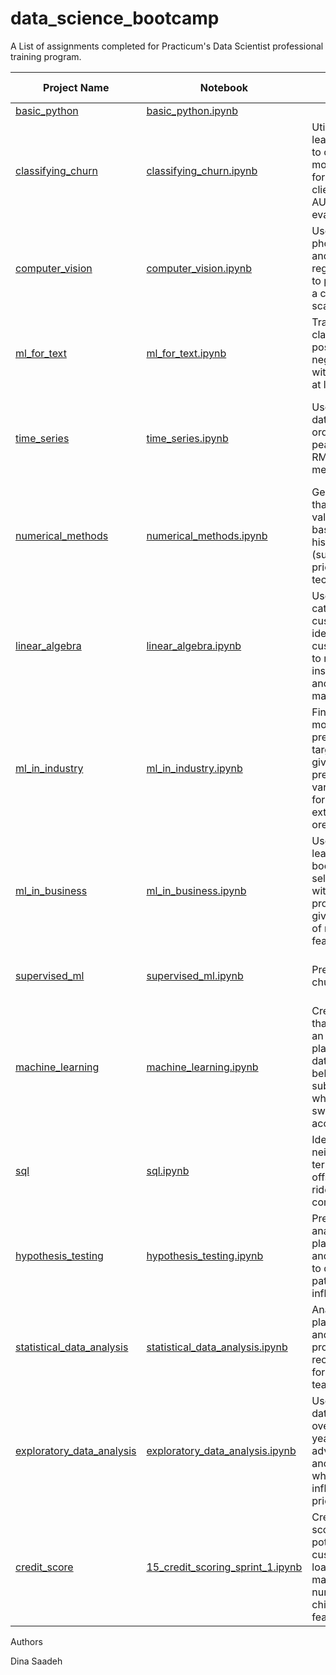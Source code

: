 # data_science_bootcamp

A List of assignments completed for Practicum's Data Scientist professional training program.

| Project Name  | Notebook      | Description   | Libraries | Sprint Number  |
| ------------- | ------------- | ------------- | ------------- | ------------- | 
| [basic_python](https://github.com/dsaadeh21/data_science_bootcamp/tree/main/Basic%20Python%20Sprint) | [basic_python.ipynb](https://github.com/dsaadeh21/data_science_bootcamp/blob/main/Basic%20Python%20Sprint/Basic%20Python%20Project.ipynb)  |  | Pandas | 14  |
| [classifying_churn](https://github.com/renee127/classifying_churn)  | [classifying_churn.ipynb](https://github.com/renee127/classifying_churn/blob/main/classifying_churn.ipynb)  | Utilized machine learning to create to create the best model to predict for churn of clients using AUC-ROC as evaluation metric.  | NumPy, Pandas, matplotlib, seaborn, math, time, functools, re, IPython.display, sklearn, catboost, lightgbm, xgboost, random, sys  | 16   |
| [computer_vision](https://github.com/renee127/data_science_bootcamp/tree/main/computer_vision) | [computer_vision.ipynb](https://github.com/renee127/data_science_bootcamp/blob/main/computer_vision/computer_vision.ipynb)  | Use supplied photos to build and test a regression model to predict age on a continuous scale.  | Pandas, Seaborn, matplotlib, tensorflow, keras  | 14  |
| [ml_for_text](https://github.com/renee127/data_science_bootcamp/tree/main/ml_for_text) | [ml_for_text.ipynb](https://github.com/renee127/data_science_bootcamp/blob/main/ml_for_text/ml_for_texts.ipynb) | Train a model for classifying positive and negative reviews with a F1 score of at least 0.85. | NumPy, Pandas, matplotlib, seaborn, re, math, tgdm | 13  |
| [time_series](https://github.com/renee127/data_science_bootcamp/tree/main/time_series)  | [time_series.ipynb](https://github.com/renee127/data_science_bootcamp/blob/main/time_series/time_series.ipynb)  | Use historical data on taxi orders to predict peak hours using RMSE as the metric. | NumPy, Pandas, matplotlib, sciPy, seaborn, time, math, statsmodels, sklearn, IPython, sys, catboost, lightgbm, xgboost  | 12  |
| [numerical_methods](https://github.com/renee127/data_science_bootcamp/tree/main/numeric_methods)  | [numerical_methods.ipynb](https://github.com/renee127/data_science_bootcamp/blob/main/numeric_methods/numerical_methods.ipynb)   | Generate a model that predicts the value of a car based on historical data (such as trims, prices, milage, technical specs) | NumPy, Pandas, matplotlib, seaborn, time, math, sklearn, random, sys, catboostregressor, decisiontree | 11  |
| [linear_algebra](https://github.com/renee127/data_science_bootcamp/tree/main/linear_algebra) | [linear_algebra.ipynb](https://github.com/renee127/data_science_bootcamp/blob/main/linear_algebra/linear_algebra.ipynb) | Use ML to categorize customers, identify customers likely to receive an insurance benefit, and use data masking. | NumPy, Pandas, math, seaborn, matplotlib, sklearn, IPython, sys | 10  |
| [ml_in_industry](https://github.com/renee127/data_science_bootcamp/tree/main/ml_in_industry)  | [ml_in_industry.ipynb](https://github.com/renee127/data_science_bootcamp/blob/main/ml_in_industry/ml_in_industry.ipynb)   |  Find the ML model that best predicts the two target values given the predictor variables present for gold extraction from ore.  | NumPy, Pandas, math, seaborn, matplotlib, sklearn, random, sys  | 9  |
| [ml_in_business](https://github.com/renee127/data_science_bootcamp/blob/main/ml_in_business/ml_in_business.ipynb)  | [ml_in_business.ipynb](https://github.com/renee127/data_science_bootcamp/blob/main/ml_in_business/ml_in_business.ipynb) | Use machine learning and boostrapping to select a region with the highest profit margin given a selection of masked features. | NumPy, Pandas, math, seaborn, matplotlib, sklearn, scipy, random, sys  | 8  |
| [supervised_ml](https://github.com/renee127/data_science_bootcamp/tree/main/supervised_learning) | [supervised_ml.ipynb](https://github.com/renee127/data_science_bootcamp/blob/main/supervised_learning/supervised_ml.ipynb)  | Predict customer churn for a bank. | NumPy, Pandas, math, matplotlib, sklearn,  random, sys| 7  |
| [machine_learning](https://github.com/renee127/data_science_bootcamp/tree/main/intro_to_ml) | [machine_learning.ipynb](https://github.com/renee127/data_science_bootcamp/blob/main/intro_to_ml/machine_learning.ipynb)  | Creat a ml model that recommends an appropriate plan based on data about the behavior of subscribers who've already switched (with accuracy > 75%)  | NumPy, Pandas, sklearn, sys | 6  |
| [sql](https://github.com/renee127/data_science_bootcamp/tree/main/sql) | [sql.ipynb](https://github.com/renee127/data_science_bootcamp/blob/main/sql/sql.ipynb) | Identify top neighborhoods in terms of drop-offs for a new ride sharming company.  | NumPy, Pandas, matplotlib, seaborn, scipy  | 5  |
| [hypothesis_testing](https://github.com/renee127/data_science_bootcamp/tree/main/hypothesis_testing) | [hypothesis_testing.ipynb](https://github.com/renee127/data_science_bootcamp/blob/main/hypothesis_testing/hypothesis_testing.ipynb) | Preliminary analysis of platform, genre, and ESRB ratings to determine any patterns that influence sales. | NumPy, Pandas, matplotlib, sciPy, seaborn| 4 |
| [statistical_data_analysis](https://github.com/dsaadeh21/data_science_bootcamp/tree/main/Statistical%20Data%20Analysis) | [statistical_data_analysis.ipynb](https://github.com/dsaadeh21/data_science_bootcamp/blob/main/Statistical%20Data%20Analysis/Statistical%20Analysis%20.ipynb) | Analysis of phone plans, revenue, and retetion to produce recommendations for the marketing team. | NumPy, Pandas, matplotlib, sciPy  | 3 |
| [exploratory_data_analysis](https://github.com/dsaadeh21/data_science_bootcamp/tree/main/Exploratory%20Data%20Analysis%20Sprint) | [exploratory_data_analysis.ipynb](https://github.com/dsaadeh21/data_science_bootcamp/blob/main/Exploratory%20Data%20Analysis%20Sprint/Exploratory%20Data%20Analysis.ipynb)  | Use EDA to study data collected over the last few years from online advertisements and determine which factors influence the price of a vehicle.  |  NumPy, Pandas, matplotlib  | 2  |
| [credit_score](https://github.com/dsaadeh21/data_science_bootcamp/tree/main/Credit%20Score%20Sprint) | [15_credit_scoring_sprint_1.ipynb](https://github.com/dsaadeh21/data_science_bootcamp/blob/main/Credit%20Score%20Sprint/Credit%20Score.ipynb) | Create a credit score for potential customers for a loan examining marital status and number of children as features. | NumPy, Pandas | 1  |

Authors

Dina Saadeh

